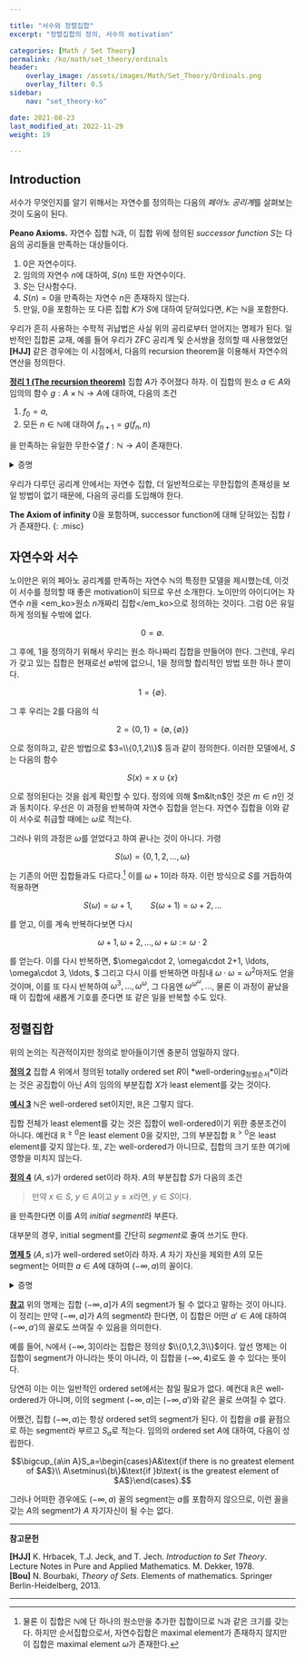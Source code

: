 ```yaml
---

title: "서수와 정렬집합"
excerpt: "정렬집합의 정의, 서수의 motivation"

categories: [Math / Set Theory]
permalink: /ko/math/set_theory/ordinals
header:
    overlay_image: /assets/images/Math/Set_Theory/Ordinals.png
    overlay_filter: 0.5
sidebar: 
    nav: "set_theory-ko"

date: 2021-08-23
last_modified_at: 2022-11-29
weight: 19

---
```


## Introduction

서수가 무엇인지를 알기 위해서는 자연수를 정의하는 다음의 *페아노 공리계*를 살펴보는 것이 도움이 된다.

<div class="misc" markdown="1">

**Peano Axioms.** 자연수 집합 $\mathbb{N}$과, 이 집합 위에 정의된 *successor function* $S$는 다음의 공리들을 만족하는 대상들이다.

1. $0$은 자연수이다.
2. 임의의 자연수 $n$에 대하여, $S(n)$ 또한 자연수이다.
3. $S$는 단사함수다.
4. $S(n)=0$을 만족하는 자연수 $n$은 존재하지 않는다.
5. 만일, $0$을 포함하는 또 다른 집합 $K$가 $S$에 대하여 닫혀있다면, $K$는 $\mathbb{N}$을 포함한다.

</div>

우리가 흔히 사용하는 수학적 귀납법은 사실 위의 공리로부터 얻어지는 명제가 된다. 일반적인 집합론 교재, 예를 들어 우리가 ZFC 공리계 및 순서쌍을 정의할 때 사용했었던 **[HJJ]** 같은 경우에는 이 시점에서, 다음의 recursion theorem을 이용해서 자연수의 연산을 정의한다. 

<div class="proposition" markdown="1">

<ins id="thm1">**정리 1 (The recursion theorem)**</ins> 집합 $A$가 주어졌다 하자. 이 집합의 원소 $a\in A$와 임의의 함수 $g:A\times \mathbb{N}\rightarrow A$에 대하여, 다음의 조건

1. $f_0=a$,
2. 모든 $n\in\mathbb{N}$에 대하여 $f_{n+1}=g(f_n,n)$

을 만족하는 유일한 무한수열 $f:\mathbb{N}\rightarrow A$이 존재한다.

</div>
<details class="proof" markdown="1">
<summary>증명</summary>

증명의 아이디어만 간략하게 소개한다. *$m$-step computation*을 다음의 조건

$$t_0=a,\quad t_{k+1}=g(t_k,k)\text{ for all }k< m$$

을 만족하는 유한수열 $t:\left\\{1,2,\cdots,m\right\\}\rightarrow A$로 정의하자. 그럼 $t$는 $\mathbb{N}\times A$의 부분집합임이 자명하다. 이제 다음의 집합

$$\mathfrak{F}=\left\{t\in\mathcal{P}(A)\mid t\text{ is an }m\text{-step computation for some natural number }m\right\}$$

에 대하여 $F=\bigcup\mathfrak{F}$라 하자. 그럼

1. 임의의 $m,n$에 대하여 $m$-step computation과 $n$-step computation이 compatible하다는 것을 보일 수 있고, 이를 통해 $f$가 함수라는 것을 보인다.
2. 이후 $\pr\_1F=\mathbb{N}$, $\pr\_2F\subseteq A$임을 보인다. 이 과정에서 귀납법을 사용해야 한다.
3. 2번에 의하여 $f=(F,\mathbb{N},A)$가 함수임을 알고 있으므로, 이 함수가 주어진 두 조건을 만족함을 보이면 된다.
4. 마지막으로 유일성의 경우, 어떤 $h:\mathbb{N}\rightarrow A$가 정리의 조건을 만족한다 가정한 후 $f_n=h_n$이 모든 $n$에 대해 성립함을 귀납법을 사용하여 보이면 된다.

</details>

우리가 다루던 공리계 안에서는 자연수 집합, 더 일반적으로는 무한집합의 존재성을 보일 방법이 없기 때문에, 다음의 공리를 도입해야 한다.

**The Axiom of infinity** $0$을 포함하며, successor function에 대해 닫혀있는 집합 $I$가 존재한다.
{: .misc}

## 자연수와 서수

노이만은 위의 페아노 공리계를 만족하는 자연수 $\mathbb{N}$의 특정한 모델을 제시했는데, 이것이 서수를 정의할 때 좋은 motivation이 되므로 우선 소개한다. 노이만의 아이디어는 자연수 $n$을 <em_ko>원소 $n$개짜리 집합</em_ko>으로 정의하는 것이다. 그럼 0은 유일하게 정의될 수밖에 없다.

$$0=\emptyset.$$

그 후에, $1$을 정의하기 위해서 우리는 원소 하나짜리 집합을 만들어야 한다. 그런데, 우리가 갖고 있는 집합은 현재로선 $\emptyset$밖에 없으니, $1$을 정의할 합리적인 방법 또한 하나 뿐이다.

$$1=\{\emptyset\}.$$

그 후 우리는 $2$를 다음의 식

$$2=\{0,1\}=\big\{\emptyset,\{\emptyset\}\big\}$$

으로 정의하고, 같은 방법으로 $3=\\{0,1,2\\}$ 등과 같이 정의한다. 이러한 모델에서, $S$는 다음의 함수

$$S(x)=x\cup\{x\}$$

으로 정의된다는 것을 쉽게 확인할 수 있다. 정의에 의해 $m&lt;n$인 것은 $m\in n$인 것과 동치이다. 우선은 이 과정을 반복하여 자연수 집합을 얻는다. 자연수 집합을 이와 같이 서수로 취급할 때에는 $\omega$로 적는다. 

그러나 위의 과정은 $\omega$를 얻었다고 하여 끝나는 것이 아니다. 가령

$$S(\omega)=\{0,1,2,\ldots,\omega\}$$

는 기존의 어떤 집합들과도 다르다.[^1] 이를 $\omega+1$이라 하자. 이런 방식으로 $S$를 거듭하여 적용하면

$$S(\omega)=\omega+1,\qquad S(\omega+1)=\omega+2, \ldots$$

를 얻고, 이를 계속 반복하다보면 다시

$$\omega+1,\omega+2, \ldots, \omega+\omega:=\omega\cdot 2$$

를 얻는다. 이를 다시 반복하면, $\omega\cdot 2, \omega\cdot 2+1, \ldots, \omega\cdot 3, \ldots, $ 그리고 다시 이를 반복하면 마침내 $\omega\cdot\omega=\omega^2$마저도 얻을 것이며, 이를 또 다시 반복하여 $\omega^3, \ldots, \omega^\omega$, 그 다음엔 $\omega^{\omega^{\omega}}, \ldots$, 물론 이 과정이 끝났을 때 이 집합에 새롭게 기호를 준다면 또 같은 일을 반복할 수도 있다.

## 정렬집합

위의 논의는 직관적이지만 정의로 받아들이기엔 충분히 엄밀하지 않다. 

<div class="definition" markdown="1">

<ins id="def2">**정의 2**</ins> 집합 $A$ 위에서 정의된 totally ordered set $R$이 *well-ordering<sub>정렬순서</sub>*이라는 것은 공집합이 아닌 $A$의 임의의 부분집합 $X$가 least element를 갖는 것이다. 

</div>

<div class="example" markdown="1">

<ins id="ex3">**예시 3**</ins> $\mathbb{N}$은 well-ordered set이지만, $\mathbb{R}$은 그렇지 않다. 

집합 전체가 least element를 갖는 것은 집합이 well-ordered이기 위한 충분조건이 아니다. 예컨대 $\mathbb{R}^{\geq 0}$은 least element $0$을 갖지만, 그의 부분집합 $\mathbb{R}^{>0}$은 least element를 갖지 않는다. 또, $\mathbb{Z}$는 well-ordered가 아니므로, 집합의 크기 또한 여기에 영향을 미치지 않는다.

</div>

<div class="definition" markdown="1">

<ins id="def4">**정의 4**</ins> $(A,\leq)$가 ordered set이라 하자. $A$의 부분집합 $S$가 다음의 조건

> 만약 $x\in S$, $y\in A$이고 $y\leq x$라면, $y\in S$이다.

을 만족한다면 이를 $A$의 *initial segment*라 부른다.

</div>

대부분의 경우, initial segment를 간단히 *segment*로 줄여 쓰기도 한다. 

<div class="proposition" markdown="1">

<ins id="prop5">**명제 5**</ins> $(A,\leq)$가 well-ordered set이라 하자. $A$ 자기 자신을 제외한 $A$의 모든 segment는 어떠한 $a\in A$에 대하여 $(-\infty, a)$의 꼴이다.

</div>
<details class="proof" markdown="1">
<summary>증명</summary>

$S\neq A$가 임의의 segment라 하자. 집합 $A$가 well-ordered이므로, $A\setminus S$ 또한 least element를 갖는다. 이를 $a$라 하자. 정의에 의해 $A\setminus S$의 모든 원소는 $a$보다 크거나 같으므로, $A\setminus S$는 $[a,\infty)$의 부분집합이다. 

이제, $A\setminus S$가 <em_ko>정확히</em_ko> $[a,\infty)$라는 것만 보이면, $S=(-\infty, a)$가 될 것이므로 증명이 끝난다. 결론에 반하여, 어떤 $x\in [a,\infty)$가 $A\setminus S$의 원소가 아니라 가정하자. 즉, $x$는 $a\leq x$, 그리고 $x\in S$를 동시에 만족하는 원소이다. 그런데, $S$는 segment이므로 $a\leq x$라는 것은 $a\in S$를 함의하고, 이는 $a$가 $A\setminus S$의 least element라는 가정에 모순이므로 $x\not\in S$여야 한다. 따라서, $A\setminus S$는 정확히 $[a,\infty)$이고 증명이 끝난다.

</details>

<div class="remark" markdown="1">

<ins id="rmk1">**참고**</ins> 위의 명제는 집합 $(-\infty, a]$가 $A$의 segment가 될 수 없다고 말하는 것이 아니다. 이 정리는 만약 $(-\infty, a]$가 $A$의 segment라 한다면, 이 집합은 어떤 $a'\in A$에 대하여 $(-\infty, a')$의 꼴로도 쓰여질 수 있음을 의미한다.  

예를 들어, $\mathbb{N}$에서 $(-\infty, 3]$이라는 집합은 정의상 $\\{0,1,2,3\\}$이다. 앞선 명제는 이 집합이 segment가 아니라는 뜻이 아니라, 이 집합을 $(-\infty, 4)$로도 쓸 수 있다는 뜻이다.  

</div>

당연히 이는 이는 일반적인 ordered set에서는 참일 필요가 없다. 예컨대 $\mathbb{R}$은 well-ordered가 아니며, 이의 segment $(-\infty, a]$는 $(-\infty, a')$와 같은 꼴로 쓰여질 수 없다.

어쨌건, 집합 $(-\infty, a)$는 항상 ordered set의 segment가 된다. 이 집합을 $a$를 끝점으로 하는 segment라 부르고 $S_a$로 적는다. 임의의 ordered set $A$에 대하여, 다음이 성립한다.

$$\bigcup_{a\in A}S_a=\begin{cases}A&\text{if there is no greatest element of $A$}\\ A\setminus\{b\}&\text{if }b\text{ is the greatest element of $A$}\end{cases}.$$

그러나 어떠한 경우에도 $(-\infty, a)$ 꼴의 segment는 $a$를 포함하지 않으므로, 이런 꼴을 갖는 $A$의 segment가 $A$ 자기자신이 될 수는 없다. 


---
**참고문헌** 

**[HJJ]** K. Hrbacek, T.J. Jeck, and T. Jech. <i>Introduction to Set Theory</i>. Lecture Notes in Pure and Applied Mathematics. M. Dekker, 1978.  
**[Bou]** N. Bourbaki, <i>Theory of Sets</i>. Elements of mathematics. Springer Berlin-Heidelberg, 2013.

---

[^1]: 물론 이 집합은 $\mathbb{N}$에 단 하나의 원소만을 추가한 집합이므로 $\mathbb{N}$과 같은 크기를 갖는다. 하지만 순서집합으로서, 자연수집합은 maximal element가 존재하지 않지만 이 집합은 maximal element $\omega$가 존재한다. 
